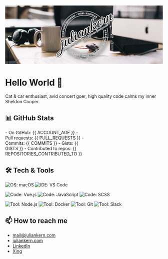 [![Header](https://raw.githubusercontent.com/Keyes/Keyes/master/title_image.jpg "Header")](https://juliankern.com/)

# Hello World 👋

Cat & car enthusiast, avid concert goer, high quality code calms my inner Sheldon Cooper. 

## 📊 GitHub Stats
<div style="overflow:hidden;">
  <div style="width: 50%;float: left;">
    - On GitHub: {{ ACCOUNT_AGE }}
    - Pull requests: {{ PULL_REQUESTS }}
    - Commits: {{ COMMITS }}
    - Gists: {{ GISTS }}
    - Contributed to repos: {{ REPOSITORIES_CONTRIBUTED_TO }}
  </div>
  <div style="width: 50%;float: left;"></div>
</div>

## 🛠 Tech & Tools

![OS: macOS](https://img.shields.io/badge/OS-macOS-d46363?style=for-the-badge&logo=apple&logoColor=fff)
![IDE: VS Code](https://img.shields.io/badge/IDE-VS%20Code-d46363?style=for-the-badge&logo=visual-studio-code&logoColor=fff)

![Code: Vue.js](https://img.shields.io/badge/Code-Vue.js-d46363?style=for-the-badge&logo=vue.js&logoColor=fff)
![Code: JavaScript](https://img.shields.io/badge/Code-JavaScript-d46363?style=for-the-badge&logo=javascript&logoColor=fff)
![Code: SCSS](https://img.shields.io/badge/Code-SCSS-d46363?style=for-the-badge&logo=sass&logoColor=fff)

![Tool: Node.js](https://img.shields.io/badge/Tool-Node.js-d46363?style=for-the-badge&logo=node.js&logoColor=fff)
![Tool: Docker](https://img.shields.io/badge/Tool-Docker-d46363?style=for-the-badge&logo=docker&logoColor=fff)
![Tool: Git](https://img.shields.io/badge/Tool-Git-d46363?style=for-the-badge&logo=git&logoColor=fff)
![Tool: Slack](https://img.shields.io/badge/Tool-Slack-d46363?style=for-the-badge&logo=slack&logoColor=fff)

## 📫 How to reach me
- [mail@juliankern.com](mailto:mail@juliankern.com)
- [juliankern.com](https://juliankern.com)
- [LinkedIn](http://linkedin.com/in/juliankerncom)
- [Xing](https://www.xing.com/profile/Julian_Kern4)


<!--
**Keyes/Keyes** is a ✨ _special_ ✨ repository because its `README.md` (this file) appears on your GitHub profile.

Here are some ideas to get you started:

- 🔭 I’m currently working on ...
- 🌱 I’m currently learning ...
- 👯 I’m looking to collaborate on ...
- 🤔 I’m looking for help with ...
- 💬 Ask me about ...
- 📫 How to reach me: ...
- 😄 Pronouns: ...
- ⚡ Fun fact: ...
-->
